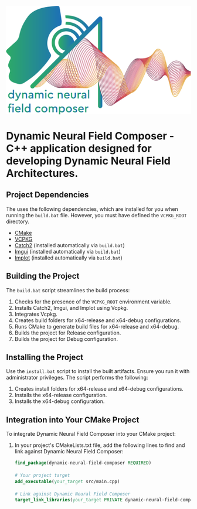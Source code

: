 <img src="./dynamic-neural-field-composer/resources/images/background.png" alt="logo" >

Dynamic Neural Field Composer - C++ application designed for developing Dynamic Neural Field Architectures.
===============================================


## Project Dependencies

The uses the following dependencies, which are installed for you when running the `build.bat` file. However, you must have defined the `VCPKG_ROOT` directory.

- [CMake](https://cmake.org/)
- [VCPKG](https://github.com/microsoft/vcpkg)
- [Catch2](https://github.com/catchorg/Catch2) (installed automatically via `build.bat`)
- [Imgui](https://github.com/ocornut/imgui) (installed automatically via `build.bat`)
- [Implot](https://github.com/epezent/implot) (installed automatically via `build.bat`)

## Building the Project

The `build.bat` script streamlines the build process:

1. Checks for the presence of the `VCPKG_ROOT` environment variable.
2. Installs Catch2, Imgui, and Implot using Vcpkg.
3. Integrates Vcpkg.
4. Creates build folders for x64-release and x64-debug configurations.
5. Runs CMake to generate build files for x64-release and x64-debug.
6. Builds the project for Release configuration.
7. Builds the project for Debug configuration.

## Installing the Project

Use the `install.bat` script to install the built artifacts. Ensure you run it with administrator privileges. The script performs the following:

1. Creates install folders for x64-release and x64-debug configurations.
2. Installs the x64-release configuration.
3. Installs the x64-debug configuration.

## Integration into Your CMake Project

To integrate Dynamic Neural Field Composer into your CMake project:

1. In your project's CMakeLists.txt file, add the following lines to find and link against Dynamic Neural Field Composer:

    ```cmake
    find_package(dynamic-neural-field-composer REQUIRED)

    # Your project target
    add_executable(your_target src/main.cpp)

    # Link against Dynamic Neural Field Composer
    target_link_libraries(your_target PRIVATE dynamic-neural-field-composer)
    ```
    
